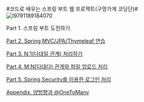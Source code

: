 #코드로 배우는 스프링 부트 웹 프로젝트(구멍가게 코딩단)#
<br/>
![l9791189184070](https://user-images.githubusercontent.com/38122225/112097987-53394a80-8be4-11eb-89ca-17ab589c064c.jpg)

Part 1. 스프링 부트 도전하기

[Part 2. Spring MVC/JPA/Thymeleaf 연습](./guestbook)

[Part 3. N:1(다대일 관계) 처리하기](./board)

[Part 4. M:N(다대다) 관계와 파일 업로드 처리](./mreview)

[Part 5. Spring Security를 이용한 로그인 처리](./club)

[Appendix. 양방향과 @OneToMany](./bimovie)

